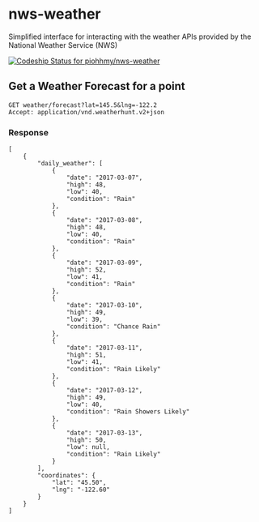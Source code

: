 nws-weather
===========

Simplified interface for interacting with the weather APIs provided by the
National Weather Service (NWS)

[ ![Codeship Status for piohhmy/nws-weather](https://www.codeship.com/projects/826e75f0-4376-0131-40fb-22591c88ea21/status)](https://www.codeship.com/projects/10696)

## Get a Weather Forecast for a point

```
GET weather/forecast?lat=145.5&lng=-122.2
Accept: application/vnd.weatherhunt.v2+json
```

### Response
```
[
    {
        "daily_weather": [
            {
                "date": "2017-03-07",
                "high": 48,
                "low": 40,
                "condition": "Rain"
            },
            {
                "date": "2017-03-08",
                "high": 48,
                "low": 40,
                "condition": "Rain"
            },
            {
                "date": "2017-03-09",
                "high": 52,
                "low": 41,
                "condition": "Rain"
            },
            {
                "date": "2017-03-10",
                "high": 49,
                "low": 39,
                "condition": "Chance Rain"
            },
            {
                "date": "2017-03-11",
                "high": 51,
                "low": 41,
                "condition": "Rain Likely"
            },
            {
                "date": "2017-03-12",
                "high": 49,
                "low": 40,
                "condition": "Rain Showers Likely"
            },
            {
                "date": "2017-03-13",
                "high": 50,
                "low": null,
                "condition": "Rain Likely"
            }
        ],
        "coordinates": {
            "lat": "45.50",
            "lng": "-122.60"
        }
    }
]
```

